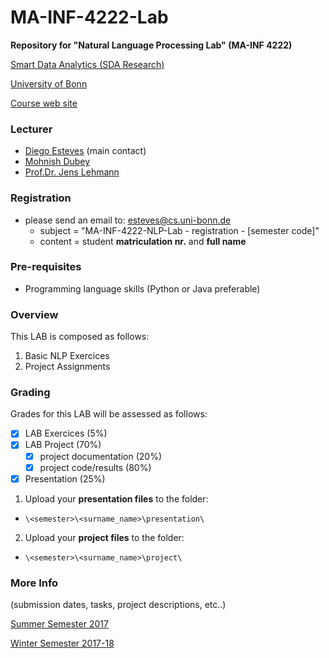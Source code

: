 # MA-INF-4222-Lab
**Repository for "Natural Language Processing Lab" (MA-INF 4222)**

[Smart Data Analytics (SDA Research)](http://sda.cs.uni-bonn.de/)

[University of Bonn](https://www.uni-bonn.de/the-university)

[Course web site](http://sda.cs.uni-bonn.de/teaching/ma-inf-4222/)

### Lecturer
- [Diego Esteves](http://sda.cs.uni-bonn.de/people/diego-esteves/) (main contact)
- [Mohnish Dubey](http://sda.cs.uni-bonn.de/people/mohnish-dubey/)
- [Prof.Dr. Jens Lehmann](http://sda.cs.uni-bonn.de/people/prof-dr-jens-lehmann/)

### Registration
- please send an email to: esteves@cs.uni-bonn.de
    - subject = "MA-INF-4222-NLP-Lab - registration - [semester code]"
    - content = student **matriculation nr.** and **full name** 

### Pre-requisites
- Programming language skills (Python or Java preferable)

### Overview
This LAB is composed as follows:

1. Basic NLP Exercices
2. Project Assignments

### Grading
Grades for this LAB will be assessed as follows:
- [x] LAB Exercices (5%) 
- [x] LAB Project (70%)
  - [x] project documentation (20%)
  - [x] project code/results (80%)
- [x] Presentation (25%)

1) Upload your **presentation files** to the folder: 

- ```\<semester>\<surname_name>\presentation\```

2) Upload your **project files** to the folder: 

- ```\<semester>\<surname_name>\project\```

### More Info
(submission dates, tasks, project descriptions, etc..)

[Summer Semester 2017](https://github.com/SmartDataAnalytics/MA-INF-4222-NLP-Lab/tree/master/2017_SoSe)

[Winter Semester 2017-18](https://github.com/SmartDataAnalytics/MA-INF-4222-NLP-Lab/tree/master/2017-18_WiSe)

